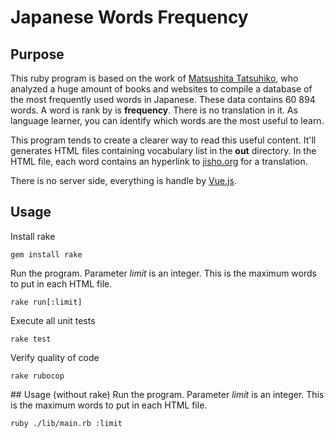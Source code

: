 # Japanese Words Frequency

## Purpose
This ruby program is based on the work of [Matsushita Tatsuhiko](http://www17408ui.sakura.ne.jp/tatsum/english/databaseE.html#vdrj), who analyzed a huge amount of books and websites to compile a database of the most frequently used words in Japanese.
These data contains 60 894 words. A word is rank by is **frequency**. There is no translation in it.
As language learner, you can identify which words are the most useful to learn.

This program tends to create a clearer way to read this useful content.
It'll generates HTML files containing vocabulary list in the **out** directory.
In the HTML file, each word contains an hyperlink to [jisho.org](https://www.jisho.org) for a translation.

There is no server side, everything is handle by [Vue.js](https://vuejs.org/).

## Usage
Install rake

    gem install rake

Run the program. Parameter *limit* is an integer. This is the maximum words to put in each HTML file.

    rake run[:limit]

Execute all unit tests

    rake test

Verify quality of code

    rake rubocop

## Usage (without rake)
Run the program. Parameter *limit* is an integer. This is the maximum words to put in each HTML file.

    ruby ./lib/main.rb :limit
